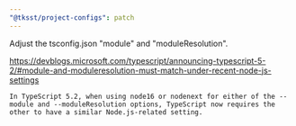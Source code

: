 ```yaml
---
"@tksst/project-configs": patch
---
```


Adjust the tsconfig.json "module" and "moduleResolution".

https://devblogs.microsoft.com/typescript/announcing-typescript-5-2/#module-and-moduleresolution-must-match-under-recent-node-js-settings

```
In TypeScript 5.2, when using node16 or nodenext for either of the --module and --moduleResolution options, TypeScript now requires the other to have a similar Node.js-related setting.
```
